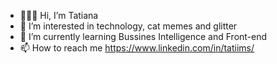  - 🙋🏾‍♀️ Hi, I’m Tatiana
 - 👀 I’m interested in technology, cat memes and glitter
 - 🌱 I’m currently learning Bussines Intelligence and Front-end
 - 📫 How to reach me https://www.linkedin.com/in/tatiims/

<!---
tatiims/tatiims is a ✨ special ✨ repository because its `README.md` (this file) appears on your GitHub profile.
You can click the Preview link to take a look at your changes.
--->
